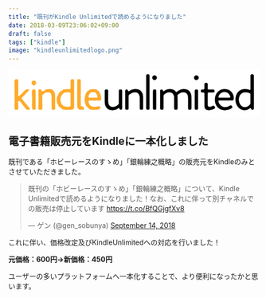 ```yaml
---
title: "既刊がKindle Unlimitedで読めるようになりました"
date: 2018-03-09T23:06:02+09:00
draft: false
tags: ["kindle"]
image: "kindleunlimitedlogo.png"
---
```


![image](./kindleunlimitedlogo.png)

## 電子書籍販売元をKindleに一本化しました

既刊である「ホビーレースのすゝめ」「銀輪練之概略」の販売元をKindleのみとさせていただきました。

<blockquote class="twitter-tweet"><p lang="ja" dir="ltr">既刊の「ホビーレースのすゝめ」「銀輪練之概略」について、Kindle Unlimitedで読めるようになりました！なお、これに伴って別チャネルでの販売は停止しています <a href="https://t.co/BfQGjgfXv8">https://t.co/BfQGjgfXv8</a></p>&mdash; ゲン (@gen_sobunya) <a href="https://twitter.com/gen_sobunya/status/1040549902202200064?ref_src=twsrc%5Etfw">September 14, 2018</a></blockquote> <script async src="https://platform.twitter.com/widgets.js" charset="utf-8"></script>

これに伴い、価格改定及びKindleUnlimitedへの対応を行いました！

**元価格：600円→新価格：450円**

ユーザーの多いプラットフォームへ一本化することで、より便利になったかと思います。